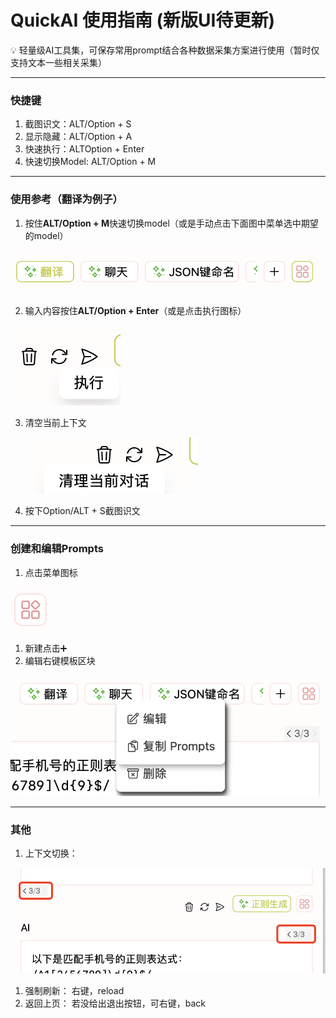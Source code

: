 # QuickAI 使用指南 (新版UI待更新)

<aside>
💡 轻量级AI工具集，可保存常用prompt结合各种数据采集方案进行使用（暂时仅支持文本一些相关采集）
</aside>

---

### 快捷键

1. 截图识文：ALT/Option + S
2. 显示隐藏：ALT/Option + A
3. 快速执行：ALTOption + Enter
4. 快速切换Model: ALT/Option + M

---

### 使用参考（翻译为例子）

1. 按住**ALT/Option + M**快速切换model（或是手动点击下面图中菜单选中期望的model）

![Untitled](images/Untitled.png)

2. 输入内容按住**ALT/Option + Enter**（或是点击执行图标）

![Untitled](images/Untitled%201.png)

3. 清空当前上下文

   ![Untitled](images/Untitled%203.png)

4. 按下Option/ALT + S截图识文

    

---

### 创建和编辑Prompts

1. 点击菜单图标

![Untitled](images/Untitled%204.png)

1. 新建点击➕
2. 编辑右键模板区块

![Untitled](images/Untitled%205.png)

---

### 其他

1. 上下文切换：

![Untitled](images/Untitled%206.png)

1. 强制刷新：
   右键，reload
2. 返回上页：
   若没给出退出按钮，可右键，back
